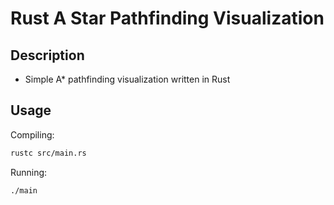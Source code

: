 # Rust A Star Pathfinding Visualization

## Description

- Simple A* pathfinding visualization written in Rust

## Usage

Compiling:

```bash
rustc src/main.rs
```

Running:

```bash
./main
```
